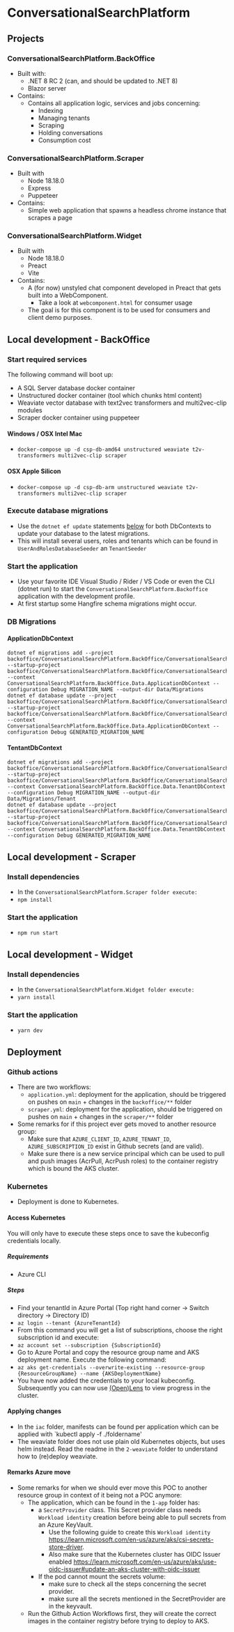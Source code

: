 # ConversationalSearchPlatform

## Projects

### ConversationalSearchPlatform.BackOffice

- Built with:
    - .NET 8 RC 2 (can, and should be updated to .NET 8)
    - Blazor server
- Contains:
    - Contains all application logic, services and jobs concerning:
        - Indexing
        - Managing tenants
        - Scraping
        - Holding conversations
        - Consumption cost

### ConversationalSearchPlatform.Scraper

- Built with
    - Node 18.18.0
    - Express
    - Puppeteer
- Contains:
    - Simple web application that spawns a headless chrome instance that scrapes a page

### ConversationalSearchPlatform.Widget

- Built with
    - Node 18.18.0
    - Preact
    - Vite
- Contains:
    - A (for now) unstyled chat component developed in Preact that gets built into a WebComponent.
      - Take a look at `webcomponent.html` for consumer usage
    - The goal is for this component is to be used for consumers and client demo purposes.

## Local development - BackOffice

### Start required services

The following command will boot up:

- A SQL Server database docker container
- Unstructured docker container (tool which chunks html content)
- Weaviate vector database with text2vec transformers and multi2vec-clip modules
- Scraper docker container using puppeteer

#### Windows / OSX Intel Mac

- `docker-compose up -d csp-db-amd64 unstructured weaviate t2v-transformers multi2vec-clip scraper`

#### OSX Apple Silicon

- `docker-compose up -d csp-db-arm unstructured weaviate t2v-transformers multi2vec-clip scraper`

### Execute database migrations

- Use the `dotnet ef update` statements [below](#db-migrations) for both DbContexts to update your database to the
  latest migrations.
- This will install several users, roles and tenants which can be found in `UserAndRolesDatabaseSeeder`
  an `TenantSeeder`

### Start the application

- Use your favorite IDE Visual Studio / Rider / VS Code or even the CLI (dotnet run) to start
  the `ConversationalSearchPlatform.Backoffice` application with the development profile.
- At first startup some Hangfire schema migrations might occur.

### DB Migrations

#### ApplicationDbContext

```
dotnet ef migrations add --project backoffice/ConversationalSearchPlatform.BackOffice/ConversationalSearchPlatform.BackOffice.csproj --startup-project backoffice/ConversationalSearchPlatform.BackOffice/ConversationalSearchPlatform.BackOffice.csproj --context ConversationalSearchPlatform.BackOffice.Data.ApplicationDbContext --configuration Debug MIGRATION_NAME --output-dir Data/Migrations
dotnet ef database update --project backoffice/ConversationalSearchPlatform.BackOffice/ConversationalSearchPlatform.BackOffice.csproj --startup-project backoffice/ConversationalSearchPlatform.BackOffice/ConversationalSearchPlatform.BackOffice.csproj --context ConversationalSearchPlatform.BackOffice.Data.ApplicationDbContext --configuration Debug GENERATED_MIGRATION_NAME
```

#### TentantDbContext

```
dotnet ef migrations add --project backoffice/ConversationalSearchPlatform.BackOffice/ConversationalSearchPlatform.BackOffice.csproj --startup-project backoffice/ConversationalSearchPlatform.BackOffice/ConversationalSearchPlatform.BackOffice.csproj --context ConversationalSearchPlatform.BackOffice.Data.TenantDbContext --configuration Debug MIGRATION_NAME --output-dir Data/Migrations/Tenant
dotnet ef database update --project backoffice/ConversationalSearchPlatform.BackOffice/ConversationalSearchPlatform.BackOffice.csproj --startup-project backoffice/ConversationalSearchPlatform.BackOffice/ConversationalSearchPlatform.BackOffice.csproj --context ConversationalSearchPlatform.BackOffice.Data.TenantDbContext --configuration Debug GENERATED_MIGRATION_NAME
```

## Local development - Scraper

### Install dependencies

- In the `ConversationalSearchPlatform.Scraper folder execute:`
- `npm install`

### Start the application

- `npm run start`

## Local development - Widget

### Install dependencies

- In the `ConversationalSearchPlatform.Widget folder execute:`
- `yarn install`

### Start the application

- `yarn dev`

## Deployment

### Github actions

- There are two workflows:
    - `application.yml`: deployment for the application, should be triggered on pushes on `main` + changes in
      the `backoffice/**` folder
    - `scraper.yml`: deployment for the application, should be triggered on pushes on `main` + changes in
      the `scraper/**` folder
- Some remarks for if this project ever gets moved to another resource group:
    - Make sure that `AZURE_CLIENT_ID`, `AZURE_TENANT_ID`, `AZURE_SUBSCRIPTION_ID` exist in Github secrets (and are valid).
    - Make sure there is a new service principal which can be used to pull and push images (AcrPull, AcrPush roles) to
      the container registry which is bound the AKS cluster.

### Kubernetes

- Deployment is done to Kubernetes.

#### Access Kubernetes

You will only have to execute these steps once to save the kubeconfig credentials locally.

##### Requirements

- Azure CLI

##### Steps

- Find your tenantId in Azure Portal (Top right hand corner -> Switch directory -> Directory ID)
- `az login --tenant {AzureTenantId}`
- From this command you will get a list of subscriptions, choose the right subscription id and execute:
- `az account set --subscription {SubscriptionId}`
- Go to Azure Portal and copy the resource group name and AKS deployment name. Execute the following command:
- `az aks get-credentials --overwrite-existing --resource-group {ResourceGroupName} --name {AKSDeploymentName}`
- You have now added the credentials to your local kubeconfig. Subsequently you can now
  use [(Open)Lens](https://github.com/MuhammedKalkan/OpenLens/releases/tag/v6.5.2-366) to view progress
  in the cluster.

#### Applying changes

- In the `iac` folder, manifests can be found per application which can be applied with `kubectl apply -f ./foldername'
- The weaviate folder does not use plain old Kubernetes objects, but uses helm instead. Read the readme in
  the `2-weaviate` folder to understand how to (re)deploy weaviate.

#### Remarks Azure move

- Some remarks for when we should ever move this POC to another resource group in context of it being not a POC anymore:
    - The application, which can be found in the `1-app` folder has:
        - a `SecretProvider` class. This Secret provider class needs `Workload identity` creation before being able to
          pull secrets from an Azure KeyVault.
            - Use the following guide to create
              this `Workload identity` https://learn.microsoft.com/en-us/azure/aks/csi-secrets-store-driver.
            - Also make sure that the Kubernetes cluster has OIDC Issuer
              enabled https://learn.microsoft.com/en-us/azure/aks/use-oidc-issuer#update-an-aks-cluster-with-oidc-issuer
        - If the pod cannot mount the secrets volume:
            - make sure to check all the steps concerning the secret provider.
            - make sure all the secrets mentioned in the SecretProvider are in the keyvault.
    - Run the Github Action Workflows first, they will create the correct images in the container registry before trying
      to deploy to AKS.